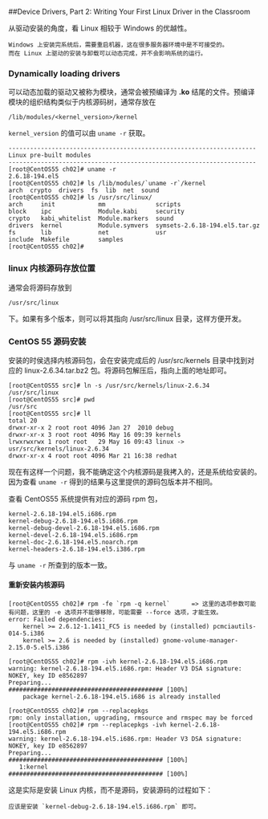 ##Device Drivers, Part 2: Writing Your First Linux Driver in the Classroom

从驱动安装的角度，看 Linux 相较于 Windows 的优越性。

    Windows 上安装完系统后，需要重启机器，这在很多服务器环境中是不可接受的。
    而在 Linux 上驱动的安装与卸载可以动态完成，并不会影响系统的运行。

### Dynamically loading drivers
可以动态加载的驱动又被称为模块，通常会被预编译为 **.ko** 结尾的文件。预编译模块的组织结构类似于内核源码树，通常存放在

    /lib/modules/<kernel_version>/kernel

`kernel_version` 的值可以由 `uname -r` 获取。

	---------------------------------------------------------------------
	Linux pre-built modules
	---------------------------------------------------------------------
	[root@CentOS55 ch02]# uname -r
	2.6.18-194.el5
	[root@CentOS55 ch02]# ls /lib/modules/`uname -r`/kernel
	arch  crypto  drivers  fs  lib  net  sound
	[root@CentOS55 ch02]# ls /usr/src/linux/
	arch     init            mm              scripts
	block    ipc             Module.kabi     security
	crypto   kabi_whitelist  Module.markers  sound
	drivers  kernel          Module.symvers  symsets-2.6.18-194.el5.tar.gz
	fs       lib             net             usr
	include  Makefile        samples
	[root@CentOS55 ch02]# 

### linux 内核源码存放位置
通常会将源码存放到 

    /usr/src/linux 

下。如果有多个版本，则可以将其指向 /usr/src/linux 目录，这样方便开发。

### CentOS 55 源码安装
安装的时侯选择内核源码包，会在安装完成后的 /usr/src/kernels 目录中找到对应的 linux-2.6.34.tar.bz2 包。将源码包解压后，指向上面的地址即可。

    [root@CentOS55 src]# ln -s /usr/src/kernels/linux-2.6.34 
    /usr/src/linux
    [root@CentOS55 src]# pwd
    /usr/src
    [root@CentOS55 src]# ll
    total 20
    drwxr-xr-x 2 root root 4096 Jan 27  2010 debug
    drwxr-xr-x 3 root root 4096 May 16 09:39 kernels
    lrwxrwxrwx 1 root root   29 May 16 09:43 linux -> usr/src/kernels/linux-2.6.34
    drwxr-xr-x 4 root root 4096 Mar 21 16:38 redhat

现在有这样一个问题，我不能确定这个内核源码是我拷入的，还是系统给安装的。因为查看 `uname -r` 得到的结果与这里提供的源码包版本并不相同。

查看 CentOS55 系统提供有对应的源码 rpm 包，

    kernel-2.6.18-194.el5.i686.rpm
    kernel-debug-2.6.18-194.el5.i686.rpm
    kernel-debug-devel-2.6.18-194.el5.i686.rpm
    kernel-devel-2.6.18-194.el5.i686.rpm
    kernel-doc-2.6.18-194.el5.noarch.rpm
    kernel-headers-2.6.18-194.el5.i386.rpm

与 `uname -r` 所查到的版本一致。

#### 重新安装内核源码

	[root@CentOS55 ch02]# rpm -fe `rpm -q kernel`      => 这里的选项参数可能有问题，这里的 -e 选项并不能够移除，可能需要 --force 选项，才能生效。
	error: Failed dependencies:
		kernel >= 2.6.12-1.1411_FC5 is needed by (installed) pcmciautils-014-5.i386
		kernel >= 2.6 is needed by (installed) gnome-volume-manager-2.15.0-5.el5.i386

	[root@CentOS55 ch02]# rpm -ivh kernel-2.6.18-194.el5.i686.rpm 
	warning: kernel-2.6.18-194.el5.i686.rpm: Header V3 DSA signature: NOKEY, key ID e8562897
	Preparing...                ########################################### [100%]
		package kernel-2.6.18-194.el5.i686 is already installed

	[root@CentOS55 ch02]# rpm --replacepkgs 
	rpm: only installation, upgrading, rmsource and rmspec may be forced
	[root@CentOS55 ch02]# rpm --replacepkgs -ivh kernel-2.6.18-194.el5.i686.rpm 
	warning: kernel-2.6.18-194.el5.i686.rpm: Header V3 DSA signature: NOKEY, key ID e8562897
	Preparing...                ########################################### [100%]
	   1:kernel                 ########################################### [100%]

这是实际是安装 Linux 内核，而不是源码，安装源码的过程如下：

	应该是安装 `kernel-debug-2.6.18-194.el5.i686.rpm` 即可。
